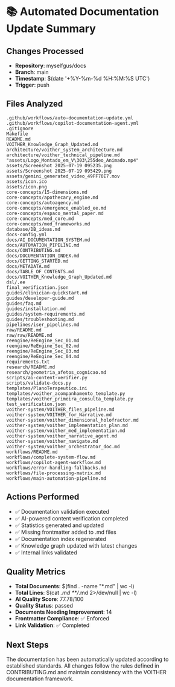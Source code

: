 # 📚 Automated Documentation Update Summary

## Changes Processed
- **Repository**: myselfgus/docs
- **Branch**: main
- **Timestamp**: $(date '+%Y-%m-%d %H:%M:%S UTC')
- **Trigger**: push

## Files Analyzed
```
.github/workflows/auto-documentation-update.yml
.github/workflows/copilot-documentation-agent.yml
.gitignore
Makefile
README.md
VOITHER_Knowledge_Graph_Updated.md
architecture/voither_system_architecture.md
architecture/voither_technical_pipeline.md
"assets/Logo_Montado_em_V\303\255deo_Animado.mp4"
assets/Screenshot 2025-07-19 095235.png
assets/Screenshot 2025-07-19 095429.png
assets/gemini_generated_video_49FF70E7.mov
assets/icon.ico
assets/icon.png
core-concepts/15-dimensions.md
core-concepts/apothecary_engine.md
core-concepts/autoagency.md
core-concepts/emergence_enabled_ee.md
core-concepts/espaco_mental_paper.md
core-concepts/med_core.md
core-concepts/med_frameworks.md
database/DB_ideas.md
docs-config.yml
docs/AI_DOCUMENTATION_SYSTEM.md
docs/AUTOMATION_PIPELINE.md
docs/CONTRIBUTING.md
docs/DOCUMENTATION_INDEX.md
docs/GETTING_STARTED.md
docs/METADATA.md
docs/TABLE_OF_CONTENTS.md
docs/VOITHER_Knowledge_Graph_Updated.md
dsl/.ee
final_verification.json
guides/clinician-quickstart.md
guides/developer-guide.md
guides/faq.md
guides/installation.md
guides/system-requirements.md
guides/troubleshooting.md
pipelines/iser_pipelines.md
raw/README.md
raw/raw/README.md
reengine/ReEngine_Sec_01.md
reengine/ReEngine_Sec_02.md
reengine/ReEngine_Sec_03.md
reengine/ReEngine_Sec_04.md
requirements.txt
research/README.md
research/geometria_afetos_cognicao.md
scripts/ai-content-verifier.py
scripts/validate-docs.py
templates/PlanoTerapeutico.ini
templates/voither_acompanhamento_template.py
templates/voither_primeira_consulta_template.py
test_verification.json
voither-system/VOITHER_files_pipeline.md
voither-system/VOITHER_for_Narrative.md
voither-system/voither_dimensional_holofractor.md
voither-system/voither_implementation_plan.md
voither-system/voither_med_implementation.md
voither-system/voither_narrative_agent.md
voither-system/voither_navigate.md
voither-system/voither_orchestrator_doc.md
workflows/README.md
workflows/complete-system-flow.md
workflows/copilot-agent-workflow.md
workflows/error-handling-fallbacks.md
workflows/file-processing-matrix.md
workflows/main-automation-pipeline.md
```

## Actions Performed
- ✅ Documentation validation executed
- ✅ AI-powered content verification completed
- ✅ Statistics generated and updated
- ✅ Missing frontmatter added to .md files
- ✅ Documentation index regenerated
- ✅ Knowledge graph updated with latest changes
- ✅ Internal links validated

## Quality Metrics
- **Total Documents**: $(find . -name "*.md" | wc -l)
- **Total Lines**: $(cat *.md **/*.md 2>/dev/null | wc -l)
- **AI Quality Score**: 77.78/100
- **Quality Status**: passed
- **Documents Needing Improvement**: 14
- **Frontmatter Compliance**: ✅ Enforced
- **Link Validation**: ✅ Completed

## Next Steps
The documentation has been automatically updated according to established standards. All changes follow the rules defined in CONTRIBUTING.md and maintain consistency with the VOITHER documentation framework.
